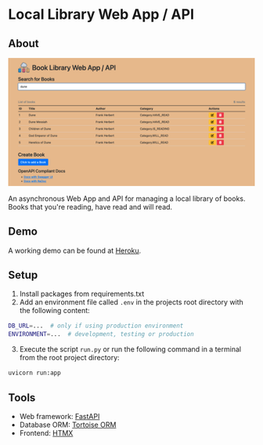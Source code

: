 # Local Library Web App / API

## About

![Index page of the website](assets/website.png?raw=true "Local Library index page")

An asynchronous Web App and API for managing a local library of books. Books that you're reading, have read and
will read.

## Demo

[demo]: https://zn-local-library.herokuapp.com

A working demo can be found at [Heroku][demo].

## Setup

1. Install packages from requirements.txt
2. Add an environment file called `.env` in the projects root directory with the following content:

```sh
DB_URL=...  # only if using production environment
ENVIRONMENT=...  # development, testing or production
```

3. Execute the script `run.py` or run the following command in a terminal from the root project directory:

```sh
uvicorn run:app
```

## Tools

[fastapi]: https://fastapi.tiangolo.com/

[tortoise-orm]: https://tortoise-orm.readthedocs.io/

[htmx]: https://htmx.org/

- Web framework: [FastAPI][fastapi]
- Database ORM: [Tortoise ORM][tortoise-orm]
- Frontend: [HTMX][htmx]
